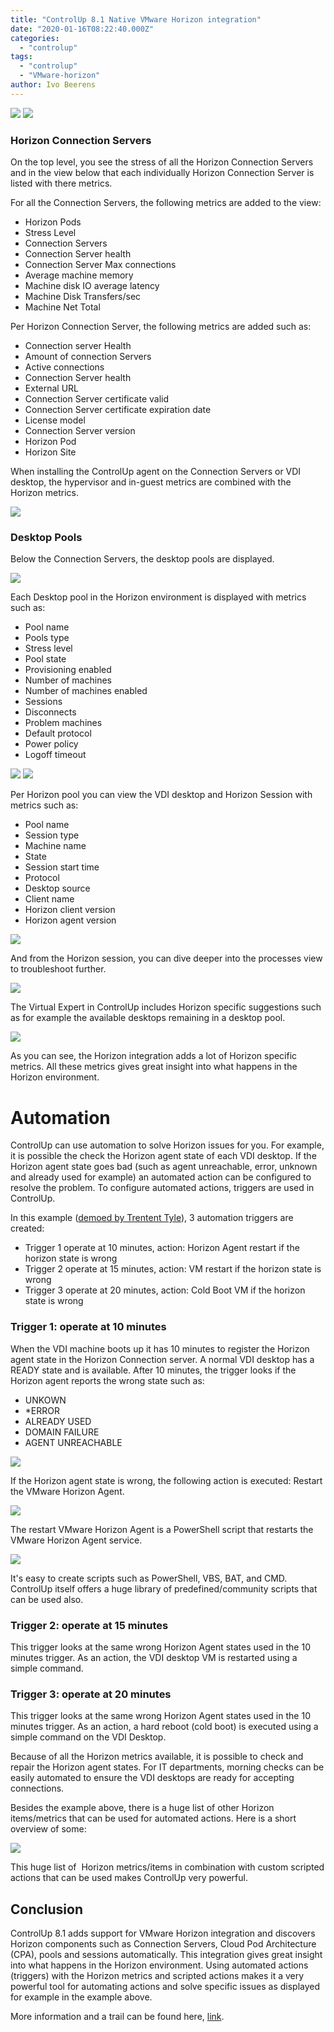 ```yaml
---
title: "ControlUp 8.1 Native VMware Horizon integration"
date: "2020-01-16T08:22:40.000Z"
categories: 
  - "controlup"
tags: 
  - "controlup"
  - "VMware-horizon"
author: Ivo Beerens
---
```


[![](images/Hor1-300x233.png)](images/Hor1.png) [![](images/Hor2-300x159.png)](https://www.ivobeerens.nl/wp-content/uploads/2019/12/Hor2.png)

### Horizon Connection Servers

On the top level, you see the stress of all the Horizon Connection Servers and in the view below that each individually Horizon Connection Server is listed with there metrics.

For all the Connection Servers, the following metrics are added to the view:

- Horizon Pods
- Stress Level
- Connection Servers
- Connection Server health
- Connection Server Max connections
- Average machine memory
- Machine disk IO average latency
- Machine Disk Transfers/sec
- Machine Net Total

Per Horizon Connection Server, the following metrics are added such as:

- Connection server Health
- Amount of connection Servers
- Active connections
- Connection Server health
- External URL
- Connection Server certificate valid
- Connection Server certificate expiration date
- License model
- Connection Server version
- Horizon Pod
- Horizon Site

When installing the ControlUp agent on the Connection Servers or VDI desktop, the hypervisor and in-guest metrics are combined with the Horizon metrics.

[![](images/HorAgentMetrics-1-300x80.png)](images/HorAgentMetrics-1.png)

### Desktop Pools

Below the Connection Servers, the desktop pools are displayed.

[![](images/4-300x71.jpg)](images/4.jpg)

Each Desktop pool in the Horizon environment is displayed with metrics such as:

- Pool name
- Pools type
- Stress level
- Pool state
- Provisioning enabled
- Number of machines
- Number of machines enabled
- Sessions
- Disconnects
- Problem machines
- Default protocol
- Power policy
- Logoff timeout

[![](images/Pools1-300x109.png)](images/Pools1.png) [![](images/Pools2-300x111.png)](https://www.ivobeerens.nl/wp-content/uploads/2019/12/Pools2.png)

Per Horizon pool you can view the VDI desktop and Horizon Session with metrics such as:

- Pool name
- Session type
- Machine name
- State
- Session start time
- Protocol
- Desktop source
- Client name
- Horizon client version
- Horizon agent version

[![](images/sessions-300x74.png)](images/sessions.png)

And from the Horizon session, you can dive deeper into the processes view to troubleshoot further.

[![](images/processes-300x136.png)](images/processes.png)

The Virtual Expert in ControlUp includes Horizon specific suggestions such as for example the available desktops remaining in a desktop pool.

[![](images/Virtual-Expert-300x93.jpg)](images/Virtual-Expert.jpg)

As you can see, the Horizon integration adds a lot of Horizon specific metrics. All these metrics gives great insight into what happens in the Horizon environment.

# Automation

ControlUp can use automation to solve Horizon issues for you. For example, it is possible the check the Horizon agent state of each VDI desktop. If the Horizon agent state goes bad (such as agent unreachable, error, unknown and already used for example) an automated action can be configured to resolve the problem. To configure automated actions, triggers are used in ControlUp.

In this example ([demoed by Trentent Tyle](https://youtu.be/l1ClNdH76_8)), 3 automation triggers are created:

- Trigger 1 operate at 10 minutes, action: Horizon Agent restart if the horizon state is wrong
- Trigger 2 operate at 15 minutes, action: VM restart if the horizon state is wrong
- Trigger 3 operate at 20 minutes, action: Cold Boot VM if the horizon state is wrong

### Trigger 1: operate at 10 minutes

When the VDI machine boots up it has 10 minutes to register the Horizon agent state in the Horizon Connection server. A normal VDI desktop has a READY state and is available. After 10 minutes, the trigger looks if the  Horizon agent reports the wrong state such as:

- UNKOWN
- \*ERROR
- ALREADY USED
- DOMAIN FAILURE
- AGENT UNREACHABLE

[![](images/Trigger5min-300x191.jpg)](images/Trigger5min.jpg)

If the Horizon agent state is wrong, the following action is executed: Restart the VMware Horizon Agent.

[![](images/TriggerAction-300x189.png)](images/TriggerAction.png)

The restart VMware Horizon Agent is a PowerShell script that restarts the VMware Horizon Agent service.

[![](images/3-300x250.jpg)](images/3.jpg)

It's easy to create scripts such as PowerShell, VBS, BAT, and CMD. ControlUp itself offers a huge library of predefined/community scripts that can be used also.

### Trigger 2: operate at 15 minutes

This trigger looks at the same wrong Horizon Agent states used in the 10 minutes trigger. As an action, the VDI desktop VM is restarted using a simple command.

### Trigger 3: operate at 20 minutes

This trigger looks at the same wrong Horizon Agent states used in the 10 minutes trigger. As an action, a hard reboot (cold boot) is executed using a simple command on the VDI Desktop.

Because of all the Horizon metrics available, it is possible to check and repair the Horizon agent states. For IT departments, morning checks can be easily automated to ensure the VDI desktops are ready for accepting connections.

Besides the example above, there is a huge list of other Horizon items/metrics that can be used for automated actions. Here is a short overview of some:

[![](images/Trigger-actions-300x188.jpg)](images/Trigger-actions.jpg)

This huge list of  Horizon metrics/items in combination with custom scripted actions that can be used makes ControlUp very powerful.

## Conclusion

ControlUp 8.1 adds support for VMware Horizon integration and discovers Horizon components such as Connection Servers, Cloud Pod Architecture (CPA), pools and sessions automatically. This integration gives great insight into what happens in the Horizon environment. Using automated actions (triggers) with the Horizon metrics and scripted actions makes it a very powerful tool for automating actions and solve specific issues as displayed for example in the example above.

More information and a trail can be found here, [link](https://www.controlup.com/).




